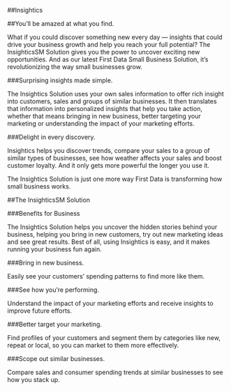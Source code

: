 ##Insightics 

##You’ll be amazed at what you find.

What if you could discover something new every day — insights that could drive your business growth and help you reach your full potential? The InsighticsSM Solution gives you the power to uncover exciting new opportunities. And as our latest First Data Small Business Solution, it’s revolutionizing the way small businesses grow.

###Surprising insights made simple.

The Insightics Solution uses your own sales information to offer rich insight into customers, sales and groups of similar businesses. It then translates that information into personalized insights that help you take action, whether that means bringing in new business, better targeting your marketing or understanding the impact of your marketing efforts.

###Delight in every discovery.

Insightics helps you discover trends, compare your sales to a group of similar types of businesses, see how weather affects your sales and boost customer loyalty. And it only gets more powerful the longer you use it.

The Insightics Solution is just one more way First Data is transforming how small business works.

##The InsighticsSM Solution

###Benefits for Business

The Insightics Solution helps you uncover the hidden stories behind your business, helping you bring in new customers, try out new marketing ideas and see great results. Best of all, using Insightics is easy, and it makes running your business fun again.

###Bring in new business.

Easily see your customers’ spending patterns to find more like them.

###See how you’re performing.

Understand the impact of your marketing efforts and receive insights to improve future efforts.

###Better target your marketing.

Find profiles of your customers and segment them by categories like new, repeat or local, so you can market to them more effectively.

###Scope out similar businesses.

Compare sales and consumer spending trends at similar businesses to see how you stack up.
